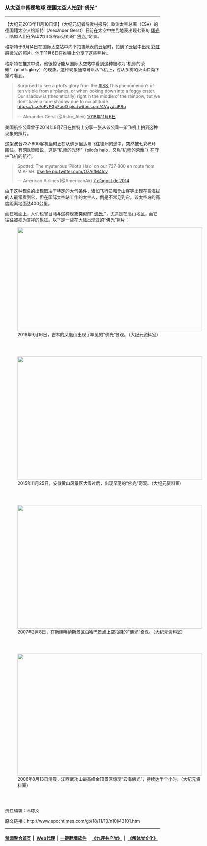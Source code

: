 ### 从太空中俯视地球 德国太空人拍到“佛光”
------------------------

<p>
 【大纪元2018年11月10日讯】（大纪元记者陈俊村报导）欧洲太空总署（ESA）的德国籍太空人格斯特（Alexander Gerst）日前在太空中拍到地表出现七彩的
 <a href="http://www.epochtimes.com/gb/tag/%E8%BE%89%E5%85%89.html">
  辉光
 </a>
 ，酷似人们在名山大川或寺庙见到的“
 <a href="http://www.epochtimes.com/gb/tag/%E4%BD%9B%E5%85%89.html">
  佛光
 </a>
 ”奇景。
</p>
<p>
 格斯特于9月14日在国际太空站中向下拍摄地表的云层时，拍到了云层中出现
 <a href="http://www.epochtimes.com/gb/tag/%E5%BD%A9%E8%99%B9.html">
  彩虹
 </a>
 般微光的照片。他于11月6日在推特上分享了这些照片。
</p>
<p>
 格斯特在推文中说，他很惊讶能从国际太空站中看到这种被称为“机师的荣耀”（pilot’s glory）的现象。这种现象通常可以从飞机上，或从多雾的火山口向下望时看到。
</p>
<blockquote class="twitter-tweet" data-lang="zh-tw">
 <p dir="ltr" lang="en">
  Surprised to see a pilot’s glory from the
  <a href="https://twitter.com/hashtag/ISS?src=hash&amp;ref_src=twsrc%5Etfw">
   #ISS
  </a>
  This phenomenon’s often visible from airplanes, or when looking down into a foggy crater. Our shadow is (theoretically) right in the middle of the rainbow, but we don’t have a core shadow due to our altitude.
  <a href="https://t.co/oFvFGpPooO">
   https://t.co/oFvFGpPooO
  </a>
  <a href="https://t.co/4VgydLtPRu">
   pic.twitter.com/4VgydLtPRu
  </a>
 </p>
 <p>
  — Alexander Gerst (@Astro_Alex)
  <a href="https://twitter.com/Astro_Alex/status/1059803078550007809?ref_src=twsrc%5Etfw">
   2018年11月6日
  </a>
 </p>
</blockquote>
<p>
 <p>
  美国航空公司曾于2014年8月7日在推特上分享一张从该公司一架飞机上拍到这种现象的照片。
 </p>
 <p>
  这架波音737-800客机当时正在从佛罗里达州飞往德州的途中，突然被七彩光环围住。有网民赞叹说，这是“机师的光环”（pilot’s halo，又称“机师的荣耀”）在守护飞机的航行。
 </p>
</p>
<blockquote class="twitter-tweet" data-lang="ca">
 <p dir="ltr" lang="en">
  Spotted: The mysterious ‘Pilot’s Halo’ on our 737-800 en route from MIA-IAH.
  <a href="https://twitter.com/hashtag/selfie?src=hash&amp;ref_src=twsrc%5Etfw">
   #selfie
  </a>
  <a href="http://t.co/OZAifM4lcv">
   pic.twitter.com/OZAifM4lcv
  </a>
 </p>
 <p>
  — American Airlines (@AmericanAir)
  <a href="https://twitter.com/AmericanAir/status/497389239261097985?ref_src=twsrc%5Etfw">
   7 d’agost de 2014
  </a>
 </p>
</blockquote>
<p>
 <p>
  由于这种现象的出现取决于特定的大气条件，诸如飞行员和登山客等出现在高海拔的人最常看到它，但在国际太空站工作的太空人，倒是不常见到它。该太空站的高度距离地面达400公里。
 </p>
 <p>
  而在地面上，人们也曾目睹与这种现象类似的“
  <a href="http://www.epochtimes.com/gb/tag/%E4%BD%9B%E5%85%89.html">
   佛光
  </a>
  ”，尤其是在高山地区，而它往往被视为吉祥的象征。以下是一些在大陆出现过的“佛光”照片：
 </p>
 <figure class="wp-caption aligncenter" id="attachment_10843108" style="width: 600px">
  <a href="http://i.epochtimes.com/assets/uploads/2018/11/155595cfff5c0ff0_ttl7daylV5_VCG111167430792___.jpg">
   <img alt="" class="wp-image-10843108 size-large" height="338" src="http://i.epochtimes.com/assets/uploads/2018/11/155595cfff5c0ff0_ttl7daylV5_VCG111167430792___-600x338.jpg" width="600"/>
  </a>
  <br/><figcaption class="wp-caption-text">
   2018年9月16日，吉林的凤凰山出现了罕见的“佛光”景观。（大纪元资料室）
  </figcaption><br/>
 </figure><br/>
 <figure class="wp-caption aligncenter" id="attachment_10843113" style="width: 600px">
  <a href="http://i.epochtimes.com/assets/uploads/2018/11/1511292214311758-600x400.jpg">
   <img alt="" class="wp-image-10843113 size-full" height="400" src="http://i.epochtimes.com/assets/uploads/2018/11/1511292214311758-600x400.jpg" width="600"/>
  </a>
  <br/><figcaption class="wp-caption-text">
   2015年11月25日，安徽黄山风景区大雪过后，出现罕见的“佛光”奇观。（大纪元资料室）
  </figcaption><br/>
 </figure><br/>
 <figure class="wp-caption aligncenter" id="attachment_10843114" style="width: 600px">
  <a href="http://i.epochtimes.com/assets/uploads/2018/11/70209050658459.jpg">
   <img alt="" class="wp-image-10843114 size-large" height="400" src="http://i.epochtimes.com/assets/uploads/2018/11/70209050658459-600x400.jpg" width="600"/>
  </a>
  <br/><figcaption class="wp-caption-text">
   2007年2月8日，在新疆喀纳斯景区白哈巴景点上空拍摄的“佛光”奇观。（大纪元资料室）
  </figcaption><br/>
 </figure><br/>
 <figure class="wp-caption aligncenter" id="attachment_10843115" style="width: 600px">
  <a href="http://i.epochtimes.com/assets/uploads/2018/11/70209050760459.jpg">
   <img alt="" class="wp-image-10843115 size-large" height="397" src="http://i.epochtimes.com/assets/uploads/2018/11/70209050760459-600x397.jpg" width="600"/>
  </a>
  <br/><figcaption class="wp-caption-text">
   2006年8月13日清晨，江西武功山最高峰金顶景区惊现“云海佛光”，持续达半个小时。（大纪元资料室）
  </figcaption><br/>
 </figure><br/>
 <p>
  责任编辑：林琮文
 </p>
</p>
原文链接：http://www.epochtimes.com/gb/18/11/10/n10843101.htm


------------------------
#### [禁闻聚合首页](https://github.com/gfw-breaker/banned-news/blob/master/README.md) &nbsp;|&nbsp; [Web代理](https://github.com/gfw-breaker/open-proxy/blob/master/README.md) &nbsp;|&nbsp; [一键翻墙软件](https://github.com/gfw-breaker/nogfw/blob/master/README.md) &nbsp;|&nbsp; [《九评共产党》](https://github.com/gfw-breaker/9ping.md/blob/master/README.md#九评之一评共产党是什么) &nbsp;|&nbsp; [《解体党文化》](https://github.com/gfw-breaker/jtdwh.md/blob/master/README.md#绪论)